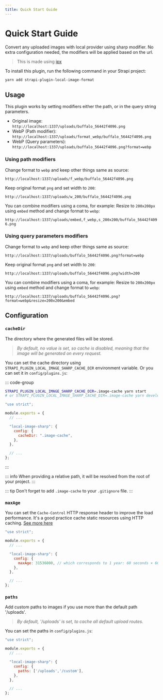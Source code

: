 ```yaml
---
title: Quick Start Guide
---
```


# Quick Start Guide

Convert any uploaded images with local provider using sharp modifier.
No extra configuration needed, the modifiers will be applied based on the url.

> This is made using [ipx](https://github.com/unjs/ipx)

To install this plugin, run the following command in your Strapi project:

```bash
yarn add strapi-plugin-local-image-format
```

## Usage

This plugin works by setting modifiers either the path, or in the query string parameters.

- Original image:  
  `http://localhost:1337/uploads/buffalo_56442f4096.png`
- WebP (Path modifier):  
  `http://localhost:1337/uploads/format_webp/buffalo_56442f4096.png`
- WebP (Query parameters):  
  `http://localhost:1337/uploads/buffalo_56442f4096.png?format=webp`

### Using path modifiers

Change format to `webp` and keep other things same as source:

`http://localhost:1337/uploads/f_webp/buffalo_56442f4096.png`

Keep original format `png` and set width to `200`:

`http://localhost:1337/uploads/w_200/buffalo_56442f4096.png`

You can combine modifiers using a coma, for example:
Resize to `200x200px` using `embed` method and change format to `webp`:

`http://localhost:1337/uploads/embed,f_webp,s_200x200/buffalo_56442f4096.png`

### Using query parameters modifiers

Change format to `webp` and keep other things same as source:

`http://localhost:1337/uploads/buffalo_56442f4096.png?format=webp`

Keep original format `png` and set width to `200`:

`http://localhost:1337/uploads/buffalo_56442f4096.png?width=200`

You can combine modifiers using a coma, for example:
Resize to `200x200px` using `embed` method and change format to `webp`:

`http://localhost:1337/uploads/buffalo_56442f4096.png?format=webp&resize=200x200&embed`

## Configuration

### `cacheDir`

The directory where the generated files will be stored.

> _By default, no value is set, so cache is disabled, meaning that the image will be generated on every request._

You can set the cache directory using `STRAPI_PLUGIN_LOCAL_IMAGE_SHARP_CACHE_DIR` environment variable. Or you can set it in `config/plugins.js`:

::: code-group

```bash [enviroment variables]
STRAPI_PLUGIN_LOCAL_IMAGE_SHARP_CACHE_DIR=.image-cache yarn start
# or STRAPI_PLUGIN_LOCAL_IMAGE_SHARP_CACHE_DIR=.image-cache yarn develop
```

```js [config/plugins.js]
"use strict";

module.exports = {
  // ...

  "local-image-sharp": {
    config: {
      cacheDir: ".image-cache",
    },
  },

  // ...
};
```

:::

::: info
When providing a relative path, it will be resolved from the root of your project.
:::

::: tip
Don't forget to add `.image-cache` to your `.gitignore` file.
:::

### `maxAge`

You can set the `Cache-Control` HTTP response header to improve the load performance. It's a good practice cache static resources using HTTP caching. [See more here](https://developer.chrome.com/docs/lighthouse/performance/uses-long-cache-ttl)

```js [config/plugins.js]
"use strict";

module.exports = {
  // ...

  "local-image-sharp": {
    config: {
      maxAge: 31536000, // which corresponds to 1 year: 60 seconds × 60 minutes × 24 hours × 365 days = 31536000 seconds.
    },
  },

  // ...
};
```

### `paths`

Add custom paths to images if you use more than the default path '/uploads'.

> _By default, '/uploads' is set, to cache all default upload routes._

You can set the paths in `config/plugins.js`:


```js [config/plugins.js]
"use strict";

module.exports = {
  // ...

  "local-image-sharp": {
    config: {
      paths: ['/uploads','/custom'],
    },
  },

  // ...
};
```